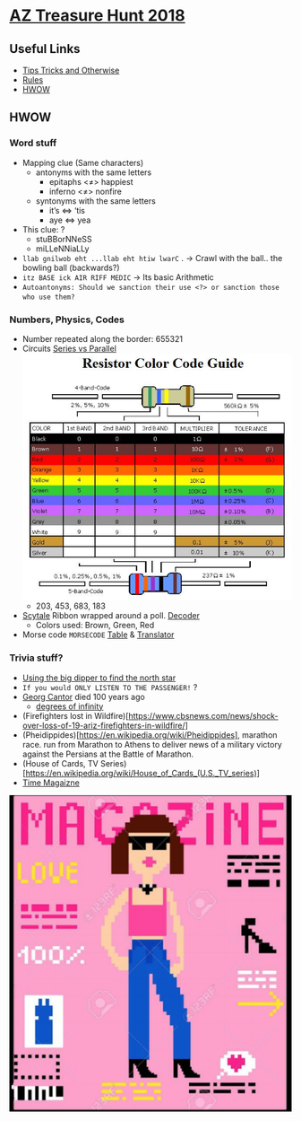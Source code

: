 # [AZ Treasure Hunt 2018](https://www.aztreasurehunt.org)


## Useful Links
* [Tips Tricks and Otherwise](https://static1.squarespace.com/static/5897cdaf1b10e38edfed6ea7/t/5b7e143d1ae6cf17cbdc83dc/1534989374343/TipsTricksandOtherwise2018.pdf)
* [Rules](https://static1.squarespace.com/static/5897cdaf1b10e38edfed6ea7/t/5b7e152f032be4c7d39eed83/1534989616522/Rules2018.pdf)
* [HWOW](https://static1.squarespace.com/static/5897cdaf1b10e38edfed6ea7/t/5babdf0c53450a86072ac35c/1538093602573/hwow2018.pdf)


## HWOW

### Word stuff
* Mapping clue (Same characters)
  * antonyms with the same letters
    * epitaphs <≠> happiest
    * inferno <≠> nonfire
  * syntonyms with the same letters
    * it’s <=> ‘tis
    * aye <=> yea
* This clue: ?
   * stuBBorNNeSS
   * miLLeNNiaLLy
* `llab gnilwob eht ...llab eht htiw lwarC` . -> Crawl with the ball.. the bowling ball (backwards?)
* `itz BASE ick AIR RIFF MEDIC` -> Its basic Arithmetic
* `Autoantonyms: Should we sanction their use <?> or sanction those who use them?`

### Numbers, Physics, Codes
* Number repeated along the border: 655321
* Circuits [Series vs Parallel](https://physics.bu.edu/py106/notes/Circuits.html)
![Risistors Color Codes](./img/Resistor-Color-Code-Guide.jpg)
    * 203, 453, 683, 183
* [Scytale](https://en.wikipedia.org/wiki/Scytale) Ribbon wrapped around a poll. [Decoder](https://www.dcode.fr/scytale-cipher)
  * Colors used: Brown, Green, Red
* Morse code `MORSECODE`
[Table](https://morsecode.scphillips.com/morse2.html) & [Translator](https://morsecode.scphillips.com/translator.html)

### Trivia stuff?
* [Using the big dipper to find the north star](http://earthsky.org/tonight/use-big-dipper-to-find-polaris-the-north-star)
* `If you would ONLY LISTEN TO THE PASSENGER!` ?
* [Georg Cantor](https://en.wikipedia.org/wiki/Georg_Cantor) died 100 years ago
  * [degrees of infinity](https://thatsmaths.com/2014/07/31/degrees-of-infinity/)
* (Firefighters lost in Wildfire)[https://www.cbsnews.com/news/shock-over-loss-of-19-ariz-firefighters-in-wildfire/]
* (Pheidippides)[https://en.wikipedia.org/wiki/Pheidippides],  marathon race. run from Marathon to Athens to deliver news of a military victory against the Persians at the Battle of Marathon.
* (House of Cards, TV Series)[https://en.wikipedia.org/wiki/House_of_Cards_(U.S._TV_series)]
* [Time Magaizne](https://en.wikipedia.org/wiki/Time_(magazine))

![time magazine logo](./img/time-mag.png)

